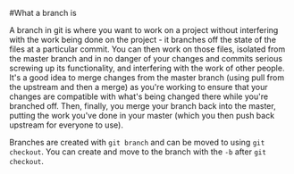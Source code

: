 #What a branch is

A branch in git is where you want to work on a project without interfering with
the work being done on the project - it branches off the state of the files at
a particular commit. You can then work on those files, isolated from the master
branch and in no danger of your changes and commits serious screwing up its
functionality, and interfering with the work of other people. It's a good idea
to merge changes from the master branch (using pull from the upstream and then
a merge) as you're working to ensure that your changes are compatible with
what's being changed there while you're branched off. Then, finally, you merge
your branch back into the master, putting the work you've done in your master
(which you then push back upstream for everyone to use).

Branches are created with `git branch` and can be moved to using `git checkout`.
You can create and move to the branch with the `-b` after `git checkout`.

